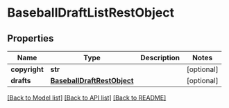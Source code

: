 # BaseballDraftListRestObject

## Properties
Name | Type | Description | Notes
------------ | ------------- | ------------- | -------------
**copyright** | **str** |  | [optional] 
**drafts** | [**BaseballDraftRestObject**](BaseballDraftRestObject.md) |  | [optional] 

[[Back to Model list]](../README.md#documentation-for-models) [[Back to API list]](../README.md#documentation-for-api-endpoints) [[Back to README]](../README.md)

